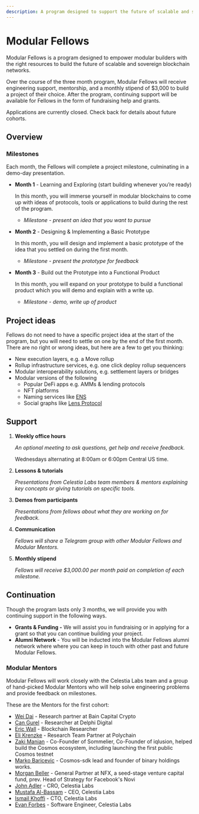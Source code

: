 ```yaml
---
description: A program designed to support the future of scalable and sovereign blockchain networks.
---
```


# Modular Fellows

<!-- ![Modular Fellows](/img/modular_fellows.jpg) -->

Modular Fellows is a program designed to empower modular builders with the
right resources to build the future of scalable and sovereign blockchain networks.

Over the course of the three month program, Modular Fellows will receive engineering
support, mentorship, and a monthly stipend of $3,000 to build a project of their
choice. After the program, continuing support will be available for Fellows in the
form of fundraising help and grants.

Applications are currently closed. Check back for details about future cohorts.

## Overview

### Milestones

Each month, the Fellows will complete a project milestone, culminating in a
demo-day presentation.

- **Month 1** - Learning and Exploring (start building whenever you’re ready)

  In this month, you will immerse yourself in modular blockchains to come up
with ideas of protocols, tools or applications to build during the rest
of the program.

  - *Milestone - present an idea that you want to pursue*

- **Month 2** - Designing & Implementing a Basic Prototype

  In this month, you will design and implement a basic prototype of the
idea that you settled on during the first month.

  - *Milestone - present the prototype for feedback*

- **Month 3** - Build out the Prototype into a Functional Product

  In this month, you will expand on your prototype to build a functional
product which you will demo and explain with a write up.

  - *Milestone - demo, write up of product*

## Project ideas

Fellows do not need to have a specific project idea at the start of the program,
but you will need to settle on one by the end of the first month. There are no
right or wrong ideas, but here are a few to get you thinking:

- New execution layers, e.g. a Move rollup
- Rollup infrastructure services, e.g. one click deploy rollup sequencers
- Modular interoperability solutions, e.g. settlement layers or bridges
- Modular versions of the following
  - Popular DeFi apps e.g. AMMs & lending protocols
  - NFT platforms
  - Naming services like [ENS](https://etherscan.io/token/0xC18360217D8F7Ab5e7c516566761Ea12Ce7F9D72#code)
  - Social graphs like [Lens Protocol](https://lens.xyz)

## Support

1. **Weekly office hours**

    *An optional meeting to ask questions, get help and receive feedback.*

    Wednesdays alternating at 8:00am or 6:00pm Central US time.

2. **Lessons & tutorials**

    *Presentations from Celestia Labs team members & mentors explaining key
    concepts or giving tutorials on specific tools.*

3. **Demos from participants**
  
    *Presentations from fellows about what they are working on for feedback.*

4. **Communication**

    *Fellows will share a Telegram group with other Modular Fellows and Modular Mentors.*

5. **Monthly stipend**

    *Fellows will receive $3,000.00 per month paid on completion of each milestone.*

## Continuation

Though the program lasts only 3 months, we will provide you with continuing
support in the following ways.

- **Grants & Funding -** We will assist you in fundraising or in applying for a
  grant so that you can continue building your project.
- **Alumni Network** - You will be inducted into the Modular Fellows alumni network
  where where you can keep in touch with other past and future Modular Fellows.

### Modular Mentors

Modular Fellows will work closely with the Celestia Labs team and a group of
hand-picked Modular Mentors who will help solve engineering problems and provide
feedback on milestones.

These are the Mentors for the first cohort:

- [Wei Dai](https://twitter.com/_weidai) - Research partner at Bain Capital Crypto
- [Can Gurel](https://twitter.com/CannnGurel) - Researcher at Delphi Digital
- [Eric Wall](https://twitter.com/ercwl) - Blockchain Researcher
- [Eli Krenzke](https://twitter.com/eKRENZKE) - Research Team Partner at Polychain
- [Zaki Manian](https://twitter.com/zmanian) - Co-Founder of Sommelier, Co-Founder
  of iqlusion, helped build the Cosmos ecosystem, including launching the first
  public Cosmos testnet
- [Marko Baricevic](https://twitter.com/mark0baricevic) - Cosmos-sdk lead and
  founder of binary holdings works.
- [Morgan Beller](https://twitter.com/beller) - General Partner at NFX, a seed-stage
  venture capital fund, prev. Head of Strategy for Facebook's Novi
- [John Adler](https://twitter.com/jadler0) - CRO, Celestia Labs
- [Mustafa Al-Bassam](https://twitter.com/musalbas) - CEO, Celestia Labs
- [Ismail Khoffi](https://twitter.com/KreuzUQuer) - CTO, Celestia Labs
- [Evan Forbes](https://twitter.com/evansforbes) - Software Engineer, Celestia Labs

